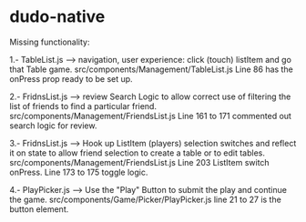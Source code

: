 # dudo-native

Missing functionality:

1.- TableList.js --> navigation, user experience: click (touch) listItem and go that Table game.
                     src/components/Management/TableList.js Line 86 has the onPress prop ready to be set up.
                     
2.- FridnsList.js --> review Search Logic to allow correct use of filtering the list of friends to find a particular friend.
                      src/components/Management/FriendsList.js Line 161 to 171 commented out search logic for review.
                      
3.- FridnsList.js --> Hook up ListItem (players) selection switches and reflect it on state to allow friend selection to                             create a table or to edit tables.
                      src/components/Management/FriendsList.js Line 203 ListItem switch onPress. Line 173 to 175 toggle logic.
                      
4.- PlayPicker.js --> Use the "Play" Button to submit the play and continue the game.
                      src/components/Game/Picker/PlayPicker.js line 21 to 27 is the button element.
